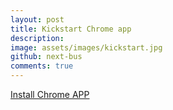 ```yaml
---
layout: post
title: Kickstart Chrome app
description: 
image: assets/images/kickstart.jpg
github: next-bus
comments: true
---
```



<a href="https://chrome.google.com/webstore/detail/kickstart/bkccdihidhlmmddfmiakafcbhdgnaocp?hl=en" target="blank" class="button">
    Install Chrome APP
    <i class="icon fa-chrome"></i>
</a>